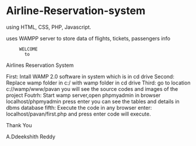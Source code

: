 # Airline-Reservation-system
using HTML, CSS, PHP, Javascript.

uses WAMPP server to store data of flights, tickets, passengers info

         WELCOME 
           to
Airlines Reservation System



First:       Intall WAMP 2.0 software in system which is in cd drive
Second:      Replace wamp folder in c:/ with wamp folder in cd drive 
Third:       go to location c://wamp/www/pavan
             you will see the source codes and images of the project
Foutrh:      Start wamp server,open phpmyadmin in browser localhost/phpmyadmin press enter
	     you can see the tables and details in dbms database
fifth:       Execute the code in any browser enter: localhost/pavan/first.php and press enter code will execute.


Thank You



A.Ddeekshith Reddy
